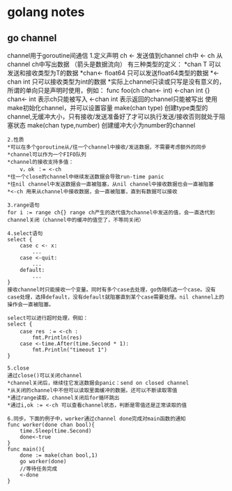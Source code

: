 # golang notes

## go channel

channel用于goroutine间通信
    1.定义声明
    ch <- 发送值到channel ch中
    <- ch 从channel ch中写出数据   （箭头是数据流向）
    有三种类型的定义：
        *chan T           可以发送和接收类型为T的数据
        *chan<- float64   只可以发送float64类型的数据
        *<-chan int       只可以接收类型为int的数据
        *实际上channel只读或只写是没有意义的，所谓的单向只是声明时使用，例如：
            func foo(ch chan<- int) <-chan int {}
            chan<- int 表示ch只能被写入
            <-chan int 表示返回的channel只能被写出
    使用make初始化channel，并可以设置容量
    make(chan type)        创建type类型的channel,无缓冲大小，只有接收/发送准备好了才可以执行发送/接收否则就处于阻塞状态
    make(chan type,number) 创建缓冲大小为number的channel

    2.性质
    *可以在多个goroutine从/往一个channel中接收/发送数据，不需要考虑额外的同步
    *channel可以作为一个FIFO队列
    *channel的接收支持多值：
        v，ok ：= <-ch
    *往一个close的channel中继续发送数据会导致run-time panic
    *往nil channel中发送数据会一直被阻塞，从nil channel中接收数据也会一直被阻塞
    *<-ch 用来从channel中接收数据，会一直被阻塞，直到有数据可以接收

    3.range语句
    for i := range ch{} range ch产生的迭代值为channel中发送的值，会一直迭代到channel关闭（channel中的缓冲的值空了，不等同关闭）

    4.select语句
    select {
        case c <- x:
            ...
        case <-quit:
            ...
        default:
            ...
    }
    接收channel时只能接收一个变量。同时有多个case去处理，go伪随机选一个case。没有case处理，选择default，没有default就阻塞直到某个case需要处理。nil channel上的操作会一直被阻塞。

    select可以进行超时处理，例如：
    select {
        case res ：= <-ch :
            fmt.Println(res)
        case <-time.After(time.Second * 1):
            fmt.Println("timeout 1")
    }

    5.close
    通过close()可以关闭channel
    *channel关闭后，继续往它发送数据会panic：send on closed channel
    *从关闭的channel中不但可以读取里面缓冲的数据，还可以不断读取零值
    *通过range读取，channel关闭后for循环跳出
    *通过i,ok := <-ch 可以查看channel状态，判断是零值还是正常读取的值

    6.同步。下面的例子中，worker通过channel done完成对main函数的通知
    func worker(done chan bool){
        time.Sleep(time.Second)
        done<-true
    }
    func main(){
        done := make(chan bool,1)
        go worker(done)
        //等待任务完成
        <-done
    }